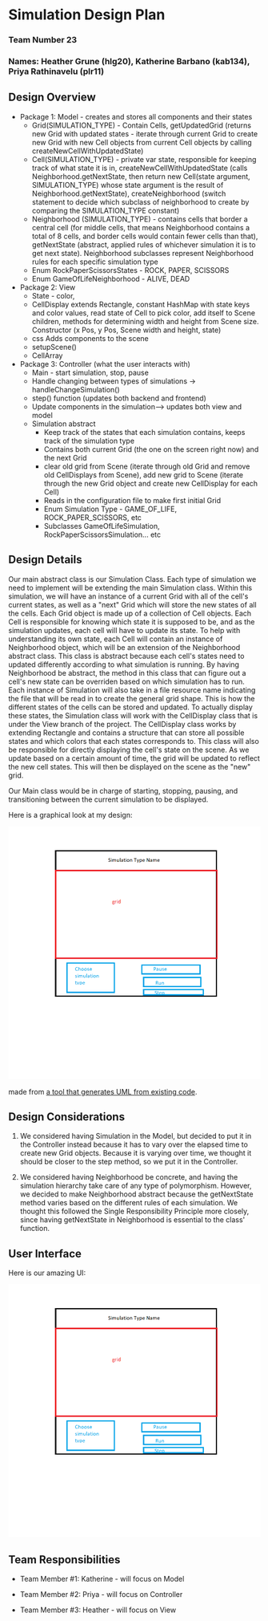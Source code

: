 # Simulation Design Plan
### Team Number 23
### Names: Heather Grune (hlg20), Katherine Barbano (kab134), Priya Rathinavelu (plr11)


## Design Overview

* Package 1: Model - creates and stores all components and their states
    * Grid(SIMULATION_TYPE) - Contain Cells, getUpdatedGrid (returns new Grid with updated states - iterate through current Grid to 
    create new Grid with new Cell objects from current Cell objects by calling createNewCellWithUpdatedState)
    * Cell(SIMULATION_TYPE) - private var state, responsible for keeping track of what state it is in, createNewCellWithUpdatedState 
    (calls Neighborhood.getNextState, then return new Cell(state argument, SIMULATION_TYPE) whose state argument is the result of Neighborhood.getNextState),
    createNeighborhood (switch statement to decide which subclass of neighborhood to create by comparing the SIMULATION_TYPE constant)
    * Neighborhood (SIMULATION_TYPE) - contains cells that border a central cell (for middle cells, that means
    Neighborhood contains a total of 8 cells, and border cells would contain fewer cells than that), getNextState (abstract, applied rules of 
    whichever simulation it is to get next state). Neighborhood subclasses represent Neighborhood rules for each specific simulation type
    * Enum RockPaperScissorsStates - ROCK, PAPER, SCISSORS
    * Enum GameOfLifeNeighborhood - ALIVE, DEAD
* Package 2: View  
    * State - color, 
    * CellDisplay extends Rectangle, constant HashMap with state keys and color values, read state of Cell to pick color,
     add itself to Scene children, methods for determining width and height from Scene size. 
     Constructor (x Pos, y Pos, Scene width and height, state)
     * css
    Adds components to the scene
    * setupScene()
    * CellArray
* Package 3: Controller (what the user interacts with)
    * Main - start simulation, stop, pause
    * Handle changing between types of simulations -> handleChangeSimulation()
    * step() function (updates both backend and frontend)
    * Update components in the simulation--> updates both view and model
    * Simulation abstract
        * Keep track of the states that each simulation contains, keeps track of the simulation type
        * Contains both current Grid (the one on the screen right now) and the next Grid
        * clear old grid from Scene (iterate through old Grid and remove old CellDisplays from Scene), add new grid to Scene (iterate through the new Grid object and create new CellDisplay for each Cell)
        * Reads in the configuration file to make first initial Grid
        * Enum Simulation Type - GAME_OF_LIFE, ROCK_PAPER_SCISSORS, etc
        * Subclasses GameOfLifeSimulation, RockPaperScissorsSimulation... etc

## Design Details
Our main abstract class is our Simulation Class. Each type of simulation we need to implement will
be extending the main Simulation class. Within this simulation, we will have an instance of a 
current Grid with all of the cell's current states, as well as a "next" Grid which will store the 
new states of all the cells. Each Grid object is made up of a collection of Cell objects. Each 
Cell is responsible for knowing which state it is supposed to be, and as the simulation updates, 
each cell will have to update its state. To help with understanding its own state, each Cell
will contain an instance of Neighborhood object, which will be an extension of the Neighborhood
abstract class. This class is abstract because each cell's states need to updated differently 
according to what simulation is running. By having Neighborhood be abstract, the method in this 
class that can figure out a cell's new state can be overriden based on which simulation has to run. 
Each instance of Simulation will also take in a file resource name indicating the file that will 
be read in to create the general grid shape. This is how the different states of the cells can be 
stored and updated. To actually display these states, the Simulation class will work with the 
CellDisplay class that is under the View branch of the project. The CellDisplay class works
by extending Rectangle and contains a structure that can store all possible states and which 
colors that each states corresponds to. This class will also be responsible for directly 
displaying the cell's state on the scene. As we update based on a certain amount of time, the 
grid will be updated to reflect the new cell states. This will then be displayed on the scene as 
the "new" grid. 

Our Main class would be in charge of starting, stopping, pausing, and transitioning between
the current simulation to be displayed. 


Here is a graphical look at my design:

![This is cool, too bad you can't see it](UI_Example.png "An initial UI")

made from [a tool that generates UML from existing code](http://staruml.io/).


## Design Considerations

1) We considered having Simulation in the Model, but decided to put it in the Controller
instead because it has to vary over the elapsed time to create new Grid objects. Because it
is varying over time, we thought it should be closer to the step method, so we put it in the Controller.

2) We considered having Neighborhood be concrete, and having the simulation hierarchy take care
of any type of polymorphism. However, we decided to make Neighborhood abstract because the getNextState
method varies based on the different rules of each simulation. We thought this followed the Single
Responsibility Principle more closely, since having getNextState in Neighborhood is essential to the
class' function.

## User Interface

Here is our amazing UI:

![This is cool, too bad you can't see it](UI_Example.png "An initial UI")


## Team Responsibilities

 * Team Member #1: Katherine - will focus on Model

 * Team Member #2: Priya - will focus on Controller

 * Team Member #3: Heather - will focus on View
